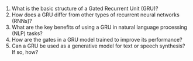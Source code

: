 1. What is the basic structure of a Gated Recurrent Unit (GRU)? 
2. How does a GRU differ from other types of recurrent neural networks (RNNs)? 
3. What are the key benefits of using a GRU in natural language processing (NLP) tasks? 
4. How are the gates in a GRU model trained to improve its performance? 
5. Can a GRU be used as a generative model for text or speech synthesis? If so, how?